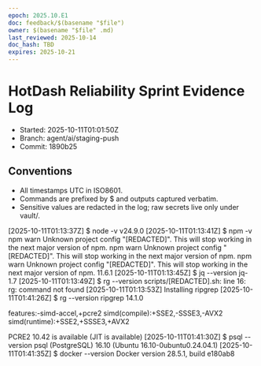 ```yaml
---
epoch: 2025.10.E1
doc: feedback/$(basename "$file")
owner: $(basename "$file" .md)
last_reviewed: 2025-10-14
doc_hash: TBD
expires: 2025-10-21
---
```


<!-- Log new updates below. Include timestamp, command/output, and evidence path. -->

# HotDash Reliability Sprint Evidence Log
- Started: 2025-10-11T01:01:50Z
- Branch: agent/ai/staging-push
- Commit: 1890b25

## Conventions
- All timestamps UTC in ISO8601.
- Commands are prefixed by $ and outputs captured verbatim.
- Sensitive values are redacted in the log; raw secrets live only under vault/.

[2025-10-11T01:13:37Z] $ node -v
v24.9.0
[2025-10-11T01:13:41Z] $ npm -v
npm warn Unknown project config "[REDACTED]". This will stop working in the next major version of npm.
npm warn Unknown project config "[REDACTED]". This will stop working in the next major version of npm.
npm warn Unknown project config "[REDACTED]". This will stop working in the next major version of npm.
11.6.1
[2025-10-11T01:13:45Z] $ jq --version
jq-1.7
[2025-10-11T01:13:49Z] $ rg --version
scripts/[REDACTED].sh: line 16: rg: command not found
[2025-10-11T01:13:53Z] Installing ripgrep
[2025-10-11T01:41:26Z] $ rg --version
ripgrep 14.1.0

features:-simd-accel,+pcre2
simd(compile):+SSE2,-SSSE3,-AVX2
simd(runtime):+SSE2,+SSSE3,+AVX2

PCRE2 10.42 is available (JIT is available)
[2025-10-11T01:41:30Z] $ psql --version
psql (PostgreSQL) 16.10 (Ubuntu 16.10-0ubuntu0.24.04.1)
[2025-10-11T01:41:35Z] $ docker --version
Docker version 28.5.1, build e180ab8
